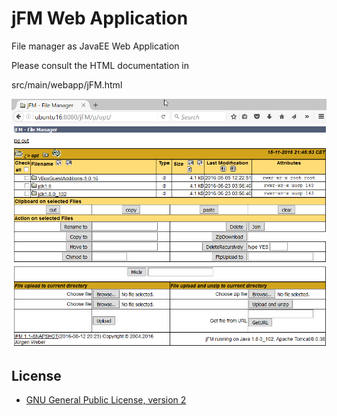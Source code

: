 jFM Web Application
========================

File manager as JavaEE Web Application

Please consult the HTML documentation in 

src/main/webapp/jFM.html

![screenshot](doc/jFM.png?raw=true)


License
-------
* [GNU General Public License, version 2](https://www.gnu.org/licenses/gpl-2.0.html)
